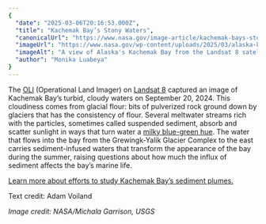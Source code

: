 ```yaml
---
{
  "date": "2025-03-06T20:16:53.000Z",
  "title": "Kachemak Bay’s Stony Waters",
  "canonicalUrl": "https://www.nasa.gov/image-article/kachemak-bays-stony-waters/",
  "imageUrl": "https://www.nasa.gov/wp-content/uploads/2025/03/alaska-kachemakbay-oli-20240920-lrg.jpg",
  "imageAlt": "A view of Alaska's Kachemak Bay from the Landsat 8 satellite. The deep turquoise water is cloudy, thanks to plumes of sediment.",
  "author": "Monika Luabeya"
}
---
```


The [OLI](https://landsat.gsfc.nasa.gov/satellites/landsat-8/spacecraft-instruments/operational-land-imager/) (Operational Land Imager) on [Landsat 8](https://landsat.gsfc.nasa.gov/satellites/landsat-8/) captured an image of Kachemak Bay’s turbid, cloudy waters on September 20, 2024. This cloudiness comes from glacial flour: bits of pulverized rock ground down by glaciers that has the consistency of flour. Several meltwater streams rich with the particles, sometimes called suspended sediment, absorb and scatter sunlight in ways that turn water a [milky blue-green hue](https://earthobservatory.nasa.gov/images/145055/how-glaciers-turn-lakes-turquoise). The water that flows into the bay from the Grewingk-Yalik Glacier Complex to the east carries sediment-infused waters that transform the appearance of the bay during the summer, raising questions about how much the influx of sediment affects the bay’s marine life.

[Learn more about efforts to study Kachemak Bay’s sediment plumes.](https://earthobservatory.nasa.gov/images/153974/the-cloudy-waters-of-kachemak-bay)

Text credit: Adam Voiland

_Image credit: NASA/Michala Garrison, USGS_
